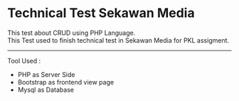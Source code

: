 # Technical Test Sekawan Media

This test about CRUD using PHP Language. <br>
This Test used to finish technical test in Sekawan Media for PKL assigment.
<hr>
Tool Used : 
<ul>
  <li> PHP as Server Side</li>
  <li> Bootstrap as frontend view page</li>
  <li> Mysql as Database</li>
 </ul>
